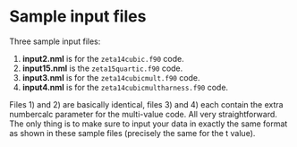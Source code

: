 # Sample input files

Three sample input files: 

1) **input2.nml** is for the `zeta14cubic.f90` code.
2) **input15.nml** is the `zeta15quartic.f90` code.
3) **input3.nml** is for the `zeta14cubicmult.f90` code.
4) **input4.nml** is for the `zeta14cubicmultharness.f90` code.

Files 1) and 2) are basically identical,  files 3) and 4) each contain the extra numbercalc parameter for the multi-value code. All very straightforward. The only thing is to make sure to input your data in exactly the same format as shown in these sample files (precisely the same for the t value).
